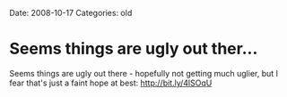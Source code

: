 Date: 2008-10-17
Categories: old

# Seems things are ugly out ther...

Seems things are ugly out there - hopefully not getting much uglier, but I fear that's just a faint hope at best: http://bit.ly/4lSOqU
